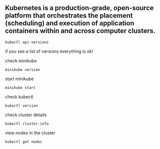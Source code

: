 ## Kubernetes is a production-grade, open-source platform that orchestrates the placement (scheduling) and execution of application containers within and across computer clusters.



```docker
kubectl api-versions
```
if you see a list of versions everything is ok!

check minikube
```docker
minikube version
```
start minikube
```docker
minikube start
```
check kubectl
```docker
kubectl version
```
check cluster details
```docker
kubectl cluster-info
```
view nodes in the cluster
```docker
kubectl get nodes
```